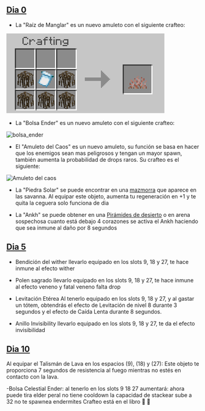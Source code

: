 ## [Dia 0](https://github.com/MiguelVeraXd/Valley-Dimensional-Wiki/blob/main/Main/Wiki/dia%200.md) 

- La "Raíz de Manglar" es un nuevo amuleto con el siguiente crafteo:

![raiz de manglar](https://github.com/MiguelVeraXd/Valley-Dimensional-Wiki/blob/main/Main/Wiki/assets/crafteo/raiz_de_manglar.png)

- La "Bolsa Ender" es un nuevo amuleto con el siguiente crafteo:

![bolsa_ender](https://github.com/MiguelVeraXd/Valley-Dimensional-Wiki/blob/main/Main/Wiki/assets/crafteo/bolsa_ender.png)

- El "Amuleto del Caos" es un nuevo amuleto, su función se basa en hacer que los enemigos sean mas peligrosos y tengan un mayor spawn, también aumenta la probabilidad de drops raros. Su crafteo es el siguiente:

![Amuleto del caos](https://github.com/MiguelVeraXd/Valley-Dimensional-Wiki/blob/main/Main/Wiki/assets/crafteo/amuleto_del_caos.png)

- La "Piedra Solar" se puede encontrar en una [mazmorra](https://github.com/MiguelVeraXd/Valley-Dimensional-Wiki/blob/main/Main/Wiki/dia%200.md#generaci%C3%B3n-del-mundo) que aparece en las savanna. Al equipar este objeto, aumenta tu regeneración en +1 y te quita la ceguera solo funciona de dia

- La "Ankh" se puede obtener en una [Pirámides de desierto](https://github.com/MiguelVeraXd/Valley-Dimensional-Wiki/blob/main/Main/Wiki/dia%200.md#generaci%C3%B3n-del-mundo) o en arena sospechosa
cuanto está debajo 4 corazones se activa el Ankh haciendo que sea inmune al daño por 8 segundos

## [Dia 5](https://github.com/MiguelVeraXd/Valley-Dimensional-Wiki/blob/main/Main/Wiki/dia%2010.md)

- Bendición del wither
llevarlo equipado en los slots 9, 18 y 27, te hace inmune al efecto wither

- Polen sagrado
llevarlo equipado en los slots 9, 18 y 27, te hace inmune al efecto veneno y fatal veneno 
falta drop 

- Levitación Etérea
Al tenerlo equipado en los slots 9, 18 y 27, y al gastar un tótem, obtendrás el efecto de Levitación de nivel 8 durante 3 segundos y el efecto de Caída Lenta durante 8 segundos.

- Anillo Invisibility
llevarlo equipado en los slots 9, 18 y 27, te da el efecto invisibilidad

## [Dia 10](https://github.com/MiguelVeraXd/Valley-Dimensional-Wiki/blob/main/Main/Wiki/dia%2015.md)

Al equipar el Talismán de Lava en los espacios (9), (18) y (27):
Este objeto te proporciona 7 segundos de resistencia al fuego
mientras no estés en contacto con la lava.

-Bolsa Celestial Ender:
al tenerlo en los slots 9 18 27 aumentará: ahora puede tira elder peral no tiene cooldown la capacidad de stackear sube a 32 no te spawnea endermites
Crafteo está en el libro 📖 🥶
